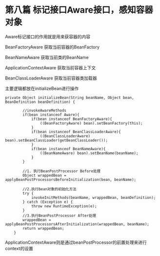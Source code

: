 # 第八篇 标记接口Aware接口，感知容器对象

Aware标记接口的作用就是用来获容器的内容


BeanFactoryAware 获取当前容器的BeanFactory

BeanNameAware 获取当前类的BeanName

ApplicationContextAware 获取当前容器上下文

BeanClassLoaderAware 获取当前容器类加载器

主要逻辑都放在initializeBean进行操作   
```    
private Object initializeBean(String beanName, Object bean, BeanDefinition beanDefinition) {

        //invokeAwareMethods
        if(bean instanceof Aware){
            if(bean instanceof BeanFactoryAware){
                ((BeanFactoryAware) bean).setBeanFactory(this);
            }
            if(bean instanceof BeanClassLoaderAware){
                ((BeanClassLoaderAware) bean).setBeanClassLoader(getBeanClassLoader());
            }
            if(bean instanceof BeanNameAware){
                ((BeanNameAware) bean).setBeanName(beanName);
            }
        }

        //1. 执行BeanPostProcessor Before处理
        Object wrappedBean = applyBeanPostProcessorsBeforeInitialization(bean, beanName);

        //2.执行bean对象的初始化方法
        try {
            invokeInitMethods(beanName, wrappedBean, beanDefinition);
        } catch (Exception e) {
            throw new RuntimeException(e);
        }
        //3.执行BeanPostProcessor After处理
        wrappedBean = applyBeanPostProcessorsAfterInitialization(wrappedBean, beanName);
        return wrappedBean;
    }
```
ApplicationContextAware则是通过beanPostProcessor的前置处理来进行context的设置

